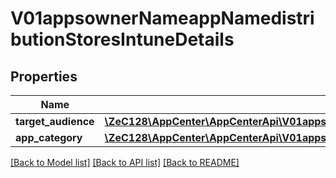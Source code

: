 # V01appsownerNameappNamedistributionStoresIntuneDetails

## Properties
Name | Type | Description | Notes
------------ | ------------- | ------------- | -------------
**target_audience** | [**\ZeC128\AppCenter\AppCenterApi\V01appsownerNameappNamedistributionStoresIntuneDetailsTargetAudience**](V01appsownerNameappNamedistributionStoresIntuneDetailsTargetAudience.md) |  | [optional] 
**app_category** | [**\ZeC128\AppCenter\AppCenterApi\V01appsownerNameappNamedistributionStoresIntuneDetailsAppCategory**](V01appsownerNameappNamedistributionStoresIntuneDetailsAppCategory.md) |  | [optional] 

[[Back to Model list]](../README.md#documentation-for-models) [[Back to API list]](../README.md#documentation-for-api-endpoints) [[Back to README]](../README.md)


